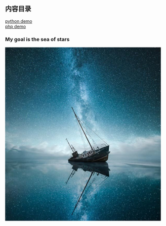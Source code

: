 ## 内容目录
[python demo](https://github.com/sky19890315/PHP-MYSQL-JS/tree/master/sky-python)
<br>
[php demo](https://github.com/sky19890315/PHP-MYSQL-JS/tree/master/demo)
### My goal is the sea of stars
![image](https://github.com/sky19890315/PHP-MYSQL-JS/blob/master/img/sea.jpeg)
